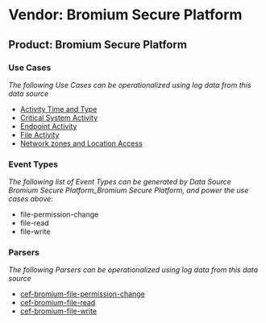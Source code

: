 Vendor: Bromium Secure Platform
===============================
Product: Bromium Secure Platform
--------------------------------

### Use Cases

_The following Use Cases can be operationalized using log data from this data source_

* [Activity Time  and Type](../UseCases/usecase_activity_time__and_type.md)
* [Critical System Activity](../UseCases/usecase_critical_system_activity.md)
* [Endpoint Activity](../UseCases/usecase_endpoint_activity.md)
* [File Activity](../UseCases/usecase_file_activity.md)
* [Network zones and Location Access](../UseCases/usecase_network_zones_and_location_access.md)


### Event Types

_The following list of Event Types can be generated by Data Source Bromium Secure Platform_Bromium Secure Platform, and power the use cases above:_

- file-permission-change
- file-read
- file-write


### Parsers

_The following Parsers can be operationalized using log data from this data source_

* [cef-bromium-file-permission-change](../Parsers/parserContent_cef-bromium-file-permission-change.md)
* [cef-bromium-file-read](../Parsers/parserContent_cef-bromium-file-read.md)
* [cef-bromium-file-write](../Parsers/parserContent_cef-bromium-file-write.md)
